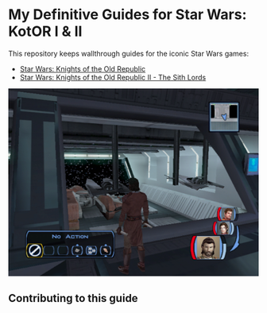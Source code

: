 # My Definitive Guides for Star Wars: KotOR I & II

This repository keeps wallthrough guides for the iconic Star Wars games:

- [Star Wars: Knights of the Old Republic](./kotor/walkthrough/index.md)
- [Star Wars: Knights of the Old Republic II - The Sith Lords](./kotor2/walkthrough/000_Index.md)

![](kotor/resources/images/screenshots/levEbonHawk.png)

## Contributing to this guide